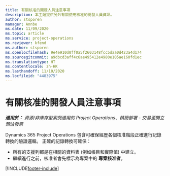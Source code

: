 ```yaml
---
title: 有關核准的開發人員注意事項
description: 本主題提供另外有關使用核准的開發人員資訊。
author: stsporen
manager: Annbe
ms.date: 11/09/2020
ms.topic: article
ms.service: project-operations
ms.reviewer: kfend
ms.author: stsporen
ms.openlocfilehash: 9e4e910d0ff0a5f2603148fcc5daa0d423a4d174
ms.sourcegitcommit: a9dbcd3aff4c6ae495412e4980e105ae160fd1ec
ms.translationtype: HT
ms.contentlocale: zh-HK
ms.lasthandoff: 11/10/2020
ms.locfileid: "4483975"
---
```

# <a name="developer-notes-for-approvals"></a>有關核准的開發人員注意事項

_**適用於：** 資源/非庫存型案例適用的 Project Operations、精簡部署 - 交易至開立預估發票_

Dynamics 365 Project Operations 包含可確保經歷各個核准階段正確進行記錄轉換的驗證邏輯。 正確的記錄轉換可確保： 

  - 所有的支援列都是在相關的資料表 (例如帳目和實際值) 中建立。
  - 繼續進行之前，核准者會先標示為專案中的 **專案核准者**。


[!INCLUDE[footer-include](../includes/footer-banner.md)]
